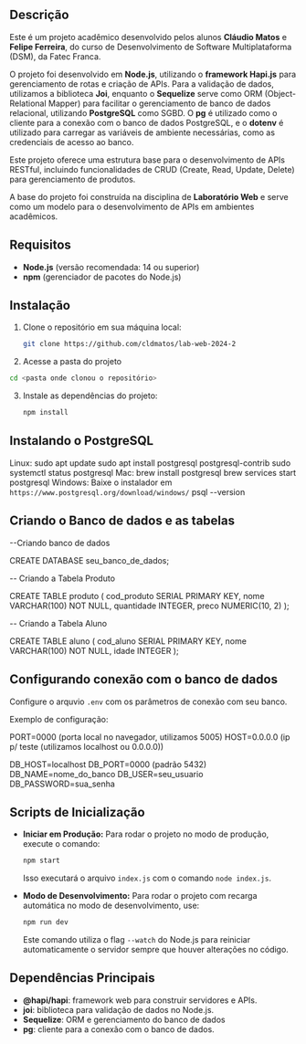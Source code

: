 ## Descrição

Este é um projeto acadêmico desenvolvido pelos alunos **Cláudio Matos** e **Felipe Ferreira**, do curso de Desenvolvimento de Software Multiplataforma (DSM), da Fatec Franca. 

O projeto foi desenvolvido em **Node.js**, utilizando o **framework Hapi.js** para gerenciamento de rotas e criação de APIs. Para a validação de dados, utilizamos a biblioteca **Joi**, enquanto o **Sequelize** serve como ORM (Object-Relational Mapper) para facilitar o gerenciamento de banco de dados relacional, utilizando **PostgreSQL** como SGBD. O **pg** é utilizado como o cliente para a conexão com o banco de dados PostgreSQL, e o **dotenv** é utilizado para carregar as variáveis de ambiente necessárias, como as credenciais de acesso ao banco.

Este projeto oferece uma estrutura base para o desenvolvimento de APIs RESTful, incluindo funcionalidades de CRUD (Create, Read, Update, Delete) para gerenciamento de produtos.

A base do projeto foi construída na disciplina de **Laboratório Web** e serve como um modelo para o desenvolvimento de APIs em ambientes acadêmicos.

## Requisitos

- **Node.js** (versão recomendada: 14 ou superior)
- **npm** (gerenciador de pacotes do Node.js)
  
## Instalação

1. Clone o repositório em sua máquina local:
   ```bash
   git clone https://github.com/cldmatos/lab-web-2024-2
   
2. Acesse a pasta do projeto
  ```bash
  cd <pasta onde clonou o repositório>
  ```

3. Instale as dependências do projeto:
   ```bash
   npm install
   ```

## Instalando o PostgreSQL
  Linux:
    sudo apt update
    sudo apt install postgresql postgresql-contrib
    sudo systemctl status postgresql
  Mac: 
    brew install postgresql
    brew services start postgresql
  Windows:
    Baixe o instalador em `https://www.postgresql.org/download/windows/`
    psql --version

## Criando o Banco de dados e as tabelas
  --Criando banco de dados

  CREATE DATABASE seu_banco_de_dados;

  -- Criando a Tabela Produto
  
  CREATE TABLE produto (
      cod_produto SERIAL PRIMARY KEY,
      nome VARCHAR(100) NOT NULL,
      quantidade INTEGER,
      preco NUMERIC(10, 2)
  );

-- Criando a Tabela Aluno

  CREATE TABLE aluno (
      cod_aluno SERIAL PRIMARY KEY,
      nome VARCHAR(100) NOT NULL,
      idade INTEGER
  );

## Configurando conexão com o banco de dados

  Configure o arquvio `.env` com os parâmetros de conexão com seu banco.

  Exemplo de configuração:

  PORT=0000 (porta local no navegador, utilizamos 5005)
  HOST=0.0.0.0 (ip p/ teste (utilizamos localhost ou 0.0.0.0))

  DB_HOST=localhost
  DB_PORT=0000 (padrão 5432)
  DB_NAME=nome_do_banco
  DB_USER=seu_usuario
  DB_PASSWORD=sua_senha

## Scripts de Inicialização

- **Iniciar em Produção:**
  Para rodar o projeto no modo de produção, execute o comando:
  ```bash
  npm start
  ```
  Isso executará o arquivo `index.js` com o comando `node index.js`.

- **Modo de Desenvolvimento:**
  Para rodar o projeto com recarga automática no modo de desenvolvimento, use:
  ```bash
  npm run dev
  ```
  Este comando utiliza o flag `--watch` do Node.js para reiniciar automaticamente o servidor sempre que houver alterações no código.

## Dependências Principais

- **@hapi/hapi**: framework web para construir servidores e APIs.
- **joi**: biblioteca para validação de dados no Node.js.
- **Sequelize**: ORM e gerenciamento do banco de dados
- **pg**: cliente para a conexão com o banco de dados.
